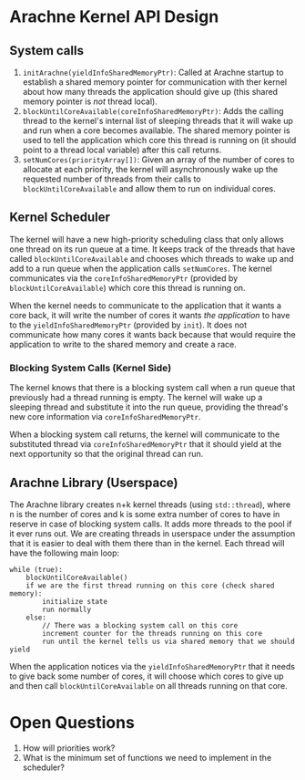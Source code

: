 # Arachne Kernel API Design

## System calls
1. `initArachne(yieldInfoSharedMemoryPtr)`: Called at Arachne startup to establish a shared memory pointer for communication with ther kernel about how many threads the application should give up (this shared memory pointer is *not* thread local).
2. `blockUntilCoreAvailable(coreInfoSharedMemoryPtr)`: Adds the calling thread to the kernel's internal list of sleeping threads that it will wake up and run when a core becomes available. The shared memory pointer is used to tell the application which core this thread is running on (it should point to a thread local variable) after this call returns.
3. `setNumCores(priorityArray[])`: Given an array of the number of cores to allocate at each priority, the kernel will asynchronously wake up the requested number of threads from their calls to `blockUntilCoreAvailable` and allow them to run on individual cores.

## Kernel Scheduler
The kernel will have a new high-priority scheduling class that only allows one thread on its run queue at a time. It keeps track of the threads that have called `blockUntilCoreAvailable` and chooses which threads to wake up and add to a run queue when the application calls `setNumCores`. The kernel communicates via the `coreInfoSharedMemoryPtr` (provided by `blockUntilCoreAvailable`) which core this thread is running on.

When the kernel needs to communicate to the application that it wants a core back, it will write the number of cores it wants *the application* to have to the `yieldInfoSharedMemoryPtr` (provided by `init`). It does not communicate how many cores it wants back because that would require the application to write to the shared memory and create a race.

### Blocking System Calls (Kernel Side)
The kernel knows that there is a blocking system call when a run queue that previously had a thread running is empty. The kernel will wake up a sleeping thread and substitute it into the run queue, providing the thread's new core information via `coreInfoSharedMemoryPtr`.

When a blocking system call returns, the kernel will communicate to the substituted thread via `coreInfoSharedMemoryPtr` that it should yield at the next opportunity so that the original thread can run.

## Arachne Library (Userspace)
The Arachne library creates n+k kernel threads (using `std::thread`), where n is the number of cores and k is some extra number of cores to have in reserve in case of blocking system calls. It adds more threads to the pool if it ever runs out. We are creating threads in userspace under the assumption that it is easier to deal with them there than in the kernel. Each thread will have the following main loop:

    while (true):
        blockUntilCoreAvailable()
        if we are the first thread running on this core (check shared memory):
            initialize state
            run normally
        else:
            // There was a blocking system call on this core
            increment counter for the threads running on this core
            run until the kernel tells us via shared memory that we should yield


When the application notices via the `yieldInfoSharedMemoryPtr` that it needs to give back some number of cores, it will choose which cores to give up and then call `blockUntilCoreAvailable` on all threads running on that core.

# Open Questions
1. How will priorities work?
2. What is the minimum set of functions we need to implement in the scheduler?
